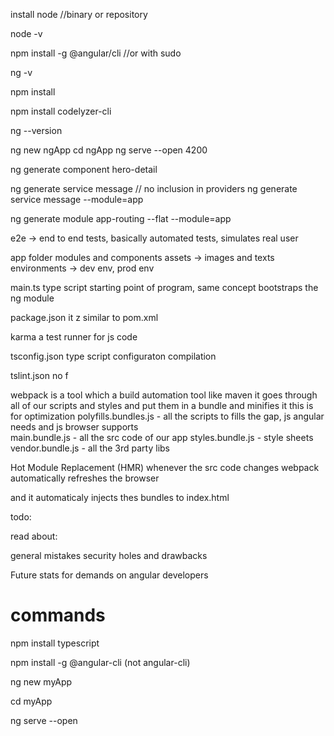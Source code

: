 install node
//binary or repository

node -v

npm install -g @angular/cli
//or with sudo 

ng -v

npm install

npm install codelyzer-cli

ng --version

ng new ngApp
cd ngApp
ng serve --open       4200


ng generate component hero-detail

ng generate service message // no inclusion in providers
ng generate service message --module=app

ng generate module app-routing --flat --module=app





e2e -> end to end tests, basically automated tests, simulates real user

app folder 
modules and components
assets -> images and texts
environments -> dev env, prod env

main.ts
type script starting point of program, same concept
bootstraps the ng module



package.json
it z similar to pom.xml

karma
a test runner for js code

tsconfig.json
type script configuraton
compilation

tslint.json
no f


webpack is a tool
which a build automation tool     like maven
it goes through all of our scripts and styles and put them in a bundle and minifies it
this is for optimization
polyfills.bundles.js - all the scripts to fills the gap, js angular needs and js browser supports  
main.bundle.js - all the src code of our app
styles.bundle.js - style sheets
vendor.bundle.js - all the 3rd party libs

Hot Module Replacement (HMR)
whenever the src code changes webpack automatically refreshes the browser

and it automaticaly injects thes bundles to index.html






















todo:

read about:





general mistakes
security holes and drawbacks


Future
	stats for demands on angular developers



commands
========

npm install typescript

npm install -g @angular-cli     (not angular-cli)

ng new myApp

cd myApp

ng serve --open



